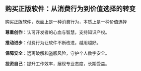 ## 购买正版软件：从消费行为到价值选择的转变

购买正版软件，表面上是一种消费行为，本质上是一种价值选择

**尊重创作**：认可开发者的心血与智慧，支持知识产权。

**推动进步**：付费行为让软件不断改进，越用越好。

**保障安全**：远离破解和盗版风险，守护个人数字安全。

**投资自己**：提升工作效率，展现专业态度，长期受益。